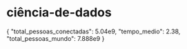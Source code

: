 # ciência-de-dados

{
  "total_pessoas_conectadas": 5.04e9,
  "tempo_medio": 2.38,
  "total_pessoas_mundo": 7.888e9
}
